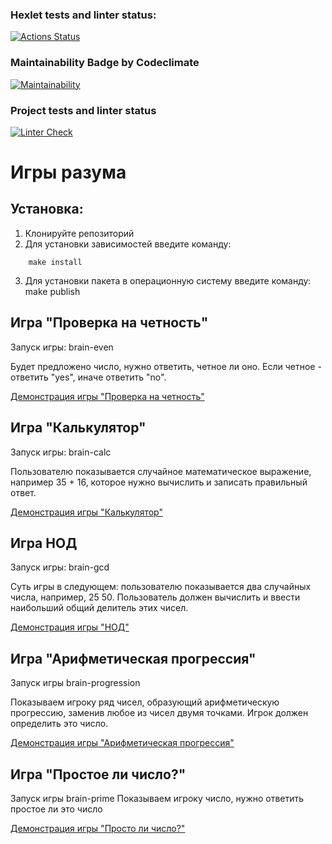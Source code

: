 ### Hexlet tests and linter status:
[![Actions Status](https://github.com/Sokolero/frontend-project-lvl1/workflows/hexlet-check/badge.svg)](https://github.com/Sokolero/frontend-project-lvl1/actions)

### Maintainability Badge by Codeclimate
[![Maintainability](https://api.codeclimate.com/v1/badges/a99a88d28ad37a79dbf6/maintainability)](https://codeclimate.com/github/codeclimate/codeclimate/maintainability)

### Project tests and linter status
[![Linter Check](https://github.com/Sokolero/frontend-project-lvl1/actions/workflows/build-check.yml/badge.svg?branch=master)](https://github.com/Sokolero/frontend-project-lvl1/actions/workflows/build-check.yml)

# Игры разума
## Установка:
1. Клонируйте репозиторий
2. Для установки зависимостей введите команду:
```
    make install
```
3. Для установки пакета в операционную систему введите команду:
    make publish

## Игра "Проверка на четность"

Запуск игры:
    brain-even

Будет предложено число, нужно ответить, четное ли оно.
Если четное - ответить "yes", иначе ответить "no".

[Демонстрация игры "Проверка на четность"](https://asciinema.org/a/FonVi2BOudSajMofDnQ1MAOvz)

## Игра "Калькулятор"

Запуск игры:
    brain-calc

Пользователю показывается случайное математическое выражение, например 35 + 16,
которое нужно вычислить и записать правильный ответ.

[Демонстрация игры "Калькулятор"](https://asciinema.org/a/AuwifXZ3jU8CGpBUHvVSxqg9A)

## Игра НОД

Запуск игры:
    brain-gcd

Суть игры в следующем: пользователю показывается два случайных числа, например, 25 50.
Пользователь должен вычислить и ввести наибольший общий делитель этих чисел.

[Демонстрация игры "НОД"](https://asciinema.org/a/bei0Pk3ONtcRoU1qvyTmXHsIi)

## Игра "Арифметическая прогрессия"

Запуск игры
    brain-progression

Показываем игроку ряд чисел, образующий арифметическую прогрессию, заменив любое
 из чисел двумя точками. Игрок должен определить это число.

[Демонстрация игры "Арифметическая прогрессия"](https://asciinema.org/a/EMQhweVgnraWf6z5g4fNvJBy0)

## Игра "Простое ли число?"

Запуск игры
    brain-prime
Показываем игроку число, нужно ответить простое ли это число

[Демонстрация игры "Просто ли число?"](https://asciinema.org/a/rG4lgmmq1BIgDTyFcHDZvaunV)
